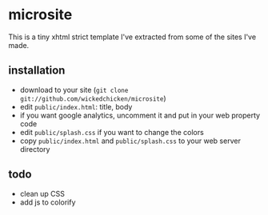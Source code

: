 microsite
=========

This is a tiny xhtml strict template I've extracted from some of the sites I've made.

installation
------------

* download to your site (`git clone git://github.com/wickedchicken/microsite`)
* edit `public/index.html`: title, body
* if you want google analytics, uncomment it and put in your web property code
* edit `public/splash.css` if you want to change the colors
* copy `public/index.html` and `public/splash.css` to your web server directory

todo
----
* clean up CSS
* add js to colorify

